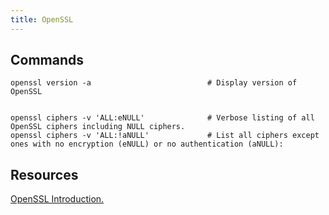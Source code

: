 ```yaml
---
title: OpenSSL
---
```


## Commands

```shell
openssl version -a                          # Display version of OpenSSL


openssl ciphers -v 'ALL:eNULL'              # Verbose listing of all OpenSSL ciphers including NULL ciphers.
openssl ciphers -v 'ALL:!aNULL'             # List all ciphers except ones with no encryption (eNULL) or no authentication (aNULL):
```

## Resources
[OpenSSL Introduction.](https://www.keycdn.com/blog/openssl-tutorial)
